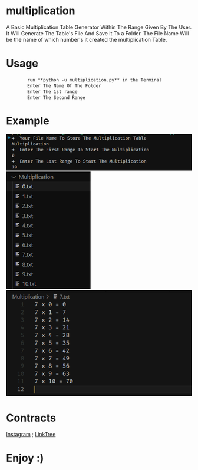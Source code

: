 # multiplication
A Basic Multiplication Table Generator Within The Range Given By The User. It Will Generate The Table's File And Save it To a Folder. The File Name Will be the name of which number's it created the multiplication Table. 

# Usage 
```     Download it
        run **python -u multiplication.py** in the Terminal
        Enter The Name Of The Folder
        Enter The 1st range
        Enter The Second Range

```
# Example

![Example1](example1.png)
![Example2](/example2.png)
![Example2](/example3.png)

# Contracts
[Instagram](https://www.instagram.com/tousif.nehal/) ;
[LinkTree](https://linktr.ee/tousifnehal)
# Enjoy :)